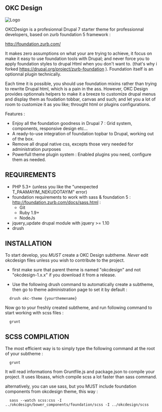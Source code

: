 OKC Design
-------------
![Logo](https://raw.github.com/nyl-auster/okc-design/screenshot.png)


OKCDesign is a profesionnal Drupal 7 starter theme for professionnal developers, based on zurb foundation 5 framework :

http://foundation.zurb.com/

It makes zero assumptions on what your are trying to achieve, it focus on make it easy to use foundation tools with Drupal; and never force you to apply foundation styles to drupal Html when you don't want to. (that's why i forked https://drupal.org/project/zurb-foundation ). Foundation itself is an optionnal plugin technically.

Each time it is possible, you should use foundation mixins rather than trying to rewrite Drupal html, which is a pain in the ass.
However, OKC Design provides optionnals helpers to make it a breeze to customize drupal menus and display them as foudation tobbar, canvas and such; and let you a lot of room to customize it as you like; throught html or plugins configurations.

Features :
- Enjoy all the foundation goodness in Drupal 7 :  Grid system, components, responsive design etc...
- A ready-to-use integration of foundation topbar to Drupal, working out of the box.
- Remove all drupal native css, excepts those very needed for administration purposes
- Powerfull theme plugin system : Enabled plugins you need, configure them as needed.

REQUIREMENTS
-------------

- PHP 5.3+ (unless you like the "unexpected T_PAAMAYIM_NEKUDOTAYIM" error)
- foundation requirements to work with sass & foundation 5 : http://foundation.zurb.com/docs/sass.html :
  - Git
  - Ruby 1.9+
  - NodeJs
- jquery_update drupal module with jquery >= 1.10
- drush

INSTALLATION
-----------------

To start develop, you  *MUST* create a OKC Design subtheme. *Never* edit okcdesign files unless you wish to contribute to the project.

- first make sure that parent theme is named "okcdesign" and not "okcdesign-1.x.x" if you download it from a release.

- Use the following drush command to automatically create a subtheme, then go to theme administration page to set it by default :

```shell
  drush okc-theme {yourthemename}
```

Now go to your freshly created subtheme, and run following command to start working
with scss files :

```shell
  grunt
```

SCSS COMPILATION
------------------

The most efficient way is to simply type the following command at the root of your subtheme :
```shell
  grunt
```

It will read informations from Gruntfile.js and package.json to compile your project.
It uses libsass, which compile scss a lot faster than sass command.

alternatively, you can use sass, but you MUST include foundation components from okcdesign theme, this way :

```shell
  sass --watch scss:css -I ../okcdesign/bower_components/foundation/scss -I ../okcdesign/scss
```


